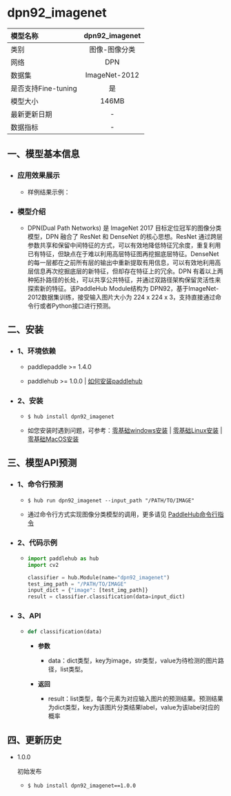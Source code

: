 # dpn92_imagenet

|模型名称|dpn92_imagenet|
| :--- | :---: |
|类别|图像-图像分类|
|网络|DPN|
|数据集|ImageNet-2012|
|是否支持Fine-tuning|是|
|模型大小|146MB|
|最新更新日期|-|
|数据指标|-|


## 一、模型基本信息

- ### 应用效果展示
  - 样例结果示例：


- ### 模型介绍

  - DPN(Dual Path Networks) 是 ImageNet 2017 目标定位冠军的图像分类模型，DPN 融合了 ResNet 和 DenseNet 的核心思想。ResNet 通过跨层参数共享和保留中间特征的方式，可以有效地降低特征冗余度，重复利用已有特征，但缺点在于难以利用高层特征图再挖掘底层特征。DenseNet 的每一层都在之前所有层的输出中重新提取有用信息，可以有效地利用高层信息再次挖掘底层的新特征，但却存在特征上的冗余。DPN 有着以上两种拓扑路径的长处，可以共享公共特征，并通过双路径架构保留灵活性来探索新的特征。该PaddleHub Module结构为 DPN92，基于ImageNet-2012数据集训练，接受输入图片大小为 224 x 224 x 3，支持直接通过命令行或者Python接口进行预测。


## 二、安装

- ### 1、环境依赖  

  - paddlepaddle >= 1.4.0  

  - paddlehub >= 1.0.0  | [如何安装paddlehub](../../../../docs/docs_ch/get_start/installation.rst)


- ### 2、安装

  - ```shell
    $ hub install dpn92_imagenet
    ```
  - 如您安装时遇到问题，可参考：[零基础windows安装](../../../../docs/docs_ch/get_start/windows_quickstart.md)
 | [零基础Linux安装](../../../../docs/docs_ch/get_start/linux_quickstart.md) | [零基础MacOS安装](../../../../docs/docs_ch/get_start/mac_quickstart.md)

## 三、模型API预测

- ### 1、命令行预测

  - ```shell
    $ hub run dpn92_imagenet --input_path "/PATH/TO/IMAGE"
    ```
  - 通过命令行方式实现图像分类模型的调用，更多请见 [PaddleHub命令行指令](../../../../docs/docs_ch/tutorial/cmd_usage.rst)

- ### 2、代码示例

  - ```python
    import paddlehub as hub
    import cv2

    classifier = hub.Module(name="dpn92_imagenet")
    test_img_path = "/PATH/TO/IMAGE"
    input_dict = {"image": [test_img_path]}
    result = classifier.classification(data=input_dict)
    ```

- ### 3、API

  - ```python
    def classification(data)
    ```

    - **参数**
      - data：dict类型，key为image，str类型，value为待检测的图片路径，list类型。

    - **返回**
      - result：list类型，每个元素为对应输入图片的预测结果。预测结果为dict类型，key为该图片分类结果label，value为该label对应的概率





## 四、更新历史

* 1.0.0

  初始发布

  - ```shell
    $ hub install dpn92_imagenet==1.0.0
    ```
